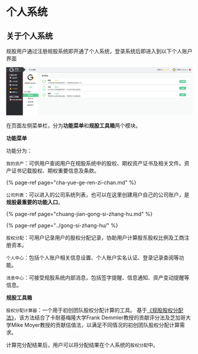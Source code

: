 # 个人系统

## 关于个人系统

规股用户通过注册规股系统即开通了个人系统，登录系统后即进入到以下个人账户界面

![](../../.gitbook/assets/image%20%2898%29.png)

在页面左侧菜单栏，分为**功能菜单**和**规股工具箱**两个模块。

**功能菜单**

功能分为：

`我的资产`：可供用户查阅用户在规股系统中的股权、期权资产证书及相关文件。资产证书记载股权、期权重要信息及条款。

{% page-ref page="cha-yue-ge-ren-zi-chan.md" %}

`公司列表`：可以进入的公司系统列表，也可以在这里创建用户自己的公司账户，是**规股最重要的功能入口**。

{% page-ref page="chuang-jian-gong-si-zhang-hu.md" %}

{% page-ref page="../gong-si-zhang-hu/" %}

`股权分配`：可用户记录用户的股权分配记录，协助用户计算股东股权比例及工商注册资本。

`个人中心`：包括个人账户相关信息设置、个人账户实名认证、登录记录查阅等功能。

`消息中心`：可接受规股系统内部消息，包括签字提醒、信息通知、资产变动提醒等信息。



**规股工具箱**

`股权分配计算器`：一个用于初创团队股权分配计算的工具。 基于[《规股股权分配法》](https://mp.weixin.qq.com/s/GoDV-TtHAlrI5a8yBZYJJA)，该方法结合了卡耐基梅隆大学Frank Demmler教授的贡献评分法及芝加哥大学Mike Moyer教授的贡献估值法，以满足不同情况的初创团队股权分配计算需求。

计算完分配结果后，用户可以将分配结果在个人系统的`股权分配`中。




